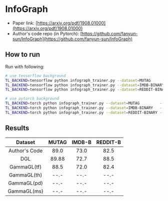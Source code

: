 InfoGraph 
========================

- Paper link: [https://arxiv.org/pdf/1908.01000](https://arxiv.org/pdf/1908.01000)
- Author's code repo (in Pytorch):
  [https://github.com/fanyun-sun/InfoGraph](https://github.com/fanyun-sun/InfoGraph)

  
How to run
----------

Run with following:

```bash
# use tensorflow background
TL_BACKEND=tensorflow python infograph_trainer.py --dataset=MUTAG         --hid_dim=32 --lr=0.01 --epochs=20 --n_layers=5
TL_BACKEND=tensorflow python infograph_trainer.py --dataset=IMDB-BINARY   --hid_dim=32 --lr=0.01 --epochs=20 --n_layers=5
TL_BACKEND=tensorflow python infograph_trainer.py --dataset=REDDIT-BINARY --hid_dim=32 --lr=0.01 --epochs=20 --n_layers=5
```
```bash
# use pytorch background
TL_BACKEND=torch python infograph_trainer.py --dataset=MUTAG         --hid_dim=32 --lr=0.01 --epochs=20 --n_layers=5
TL_BACKEND=torch python infograph_trainer.py --dataset=IMDB-BINARY   --hid_dim=32 --lr=0.01 --epochs=20 --n_layers=5
TL_BACKEND=torch python infograph_trainer.py --dataset=REDDIT-BINARY --hid_dim=32 --lr=0.01 --epochs=20 --n_layers=5
```

Results
-------


|      Dataset      | MUTAG | IMDB-B | REDDIT-B |  
| :---------------: | :--:  | :----: |  :----:  |  
|   Author's Code   | 89.0  |  73.0  |   82.5   | 
|        DGL        | 89.88 |  72.7  |   88.5   | 
|     GammaGL(tf)   | 88.5  |  72.0  |   82.4   |  
|     GammaGL(th)   | --.-  |  --.-  |   --.-   |  
|     GammaGL(pd)   | --.-  |  --.-  |   --.-   |  
|     GammaGL(ms)   | --.-  |  --.-  |   --.-   |  
  

